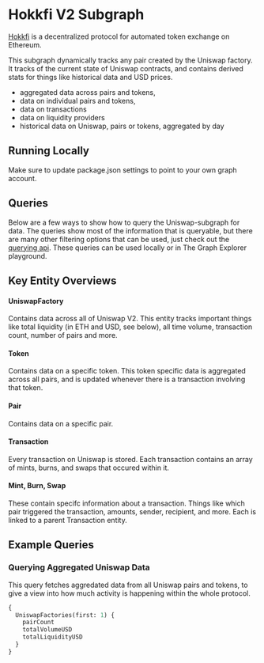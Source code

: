 # Hokkfi V2 Subgraph

[Hokkfi](https://hokk.finance/) is a decentralized protocol for automated token exchange on Ethereum.

This subgraph dynamically tracks any pair created by the Uniswap factory. It tracks of the current state of Uniswap contracts, and contains derived stats for things like historical data and USD prices.

- aggregated data across pairs and tokens,
- data on individual pairs and tokens,
- data on transactions
- data on liquidity providers
- historical data on Uniswap, pairs or tokens, aggregated by day

## Running Locally

Make sure to update package.json settings to point to your own graph account.

## Queries

Below are a few ways to show how to query the Uniswap-subgraph for data. The queries show most of the information that is queryable, but there are many other filtering options that can be used, just check out the [querying api](https://thegraph.com/docs/graphql-api). These queries can be used locally or in The Graph Explorer playground.

## Key Entity Overviews

#### UniswapFactory

Contains data across all of Uniswap V2. This entity tracks important things like total liquidity (in ETH and USD, see below), all time volume, transaction count, number of pairs and more.

#### Token

Contains data on a specific token. This token specific data is aggregated across all pairs, and is updated whenever there is a transaction involving that token.

#### Pair

Contains data on a specific pair.

#### Transaction

Every transaction on Uniswap is stored. Each transaction contains an array of mints, burns, and swaps that occured within it.

#### Mint, Burn, Swap

These contain specifc information about a transaction. Things like which pair triggered the transaction, amounts, sender, recipient, and more. Each is linked to a parent Transaction entity.

## Example Queries

### Querying Aggregated Uniswap Data

This query fetches aggredated data from all Uniswap pairs and tokens, to give a view into how much activity is happening within the whole protocol.

```graphql
{
  UniswapFactories(first: 1) {
    pairCount
    totalVolumeUSD
    totalLiquidityUSD
  }
}
```
